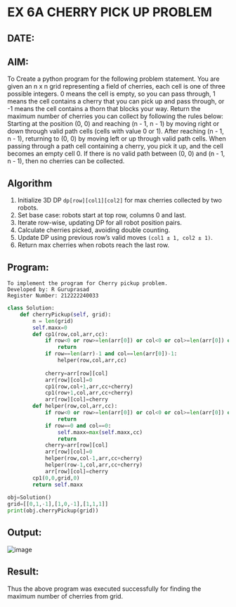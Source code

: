 # EX 6A CHERRY PICK UP PROBLEM
## DATE:
## AIM:
To Create a python program for the following problem statement.
You are given an n x n grid representing a field of cherries, each cell is one of three possible integers.
0	means the cell is empty, so you can pass through,
1	means the cell contains a cherry that you can pick up and pass through, or
-1 means the cell contains a thorn that blocks your way.
Return the maximum number of cherries you can collect by following the rules below:
Starting at the position (0, 0) and reaching (n - 1, n - 1) by moving right or down through valid path cells (cells with value 0 or 1).
After reaching (n - 1, n - 1), returning to (0, 0) by moving left or up through valid path cells.
When passing through a path cell containing a cherry, you pick it up, and the cell becomes an empty cell 0. If there is no valid path between (0, 0) and (n - 1, n - 1), then no cherries can be collected.



## Algorithm
1. Initialize 3D DP `dp[row][col1][col2]` for max cherries collected by two robots.
2. Set base case: robots start at top row, columns 0 and last.
3. Iterate row-wise, updating DP for all robot position pairs.
4. Calculate cherries picked, avoiding double counting.
5. Update DP using previous row’s valid moves `(col1 ± 1, col2 ± 1)`.
6. Return max cherries when robots reach the last row.

## Program:
```
To implement the program for Cherry pickup problem.
Developed by: R Guruprasad
Register Number: 212222240033
```
```py
class Solution:
    def cherryPickup(self, grid):
        n = len(grid)
        self.maxx=0
        def cp1(row,col,arr,cc):
            if row<0 or row>=len(arr[0]) or col<0 or col>=len(arr[0]) or arr[row][col]==-1:
                return 
            if row==len(arr)-1 and col==len(arr[0])-1:
                helper(row,col,arr,cc)
                
            cherry=arr[row][col]
            arr[row][col]=0
            cp1(row,col+1,arr,cc+cherry)
            cp1(row+1,col,arr,cc+cherry)
            arr[row][col]=cherry
        def helper(row,col,arr,cc):
            if row<0 or row>=len(arr[0]) or col<0 or col>=len(arr[0]) or arr[row][col]==-1:
                return 
            if row==0 and col==0:
                self.maxx=max(self.maxx,cc)
                return 
            cherry=arr[row][col]
            arr[row][col]=0
            helper(row,col-1,arr,cc+cherry)
            helper(row-1,col,arr,cc+cherry)
            arr[row][col]=cherry
        cp1(0,0,grid,0)
        return self.maxx
        
obj=Solution()
grid=[[0,1,-1],[1,0,-1],[1,1,1]]        
print(obj.cherryPickup(grid))
```

## Output:
![image](https://github.com/user-attachments/assets/0dfeecd9-016d-4553-98c3-199d6c290535)



## Result:
Thus the above program was executed successfully for finding the maximum number of cherries from grid.
